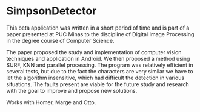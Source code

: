 SimpsonDetector
===============
This beta application was written in a short period of time and is part of a paper presented at PUC Minas to the discipline of Digital Image Processing in the degree course of Computer Science.

The paper proposed the study and implementation of computer vision techniques and application in Android. We then proposed a method using SURF, KNN and parallel processing. The program was relatively efficient in several tests, but due to the fact the characters are very similar we have to let the algorithm insensitive, which had difficult the detection in various situations.
The faults present are viable for the future study and research with the goal to improve and propose new solutions.

Works with Homer, Marge and Otto.

